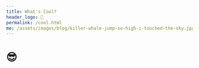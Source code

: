 ```yaml
---
title: What's Cool?
header_logo: 🧊
permalink: /cool.html
me: /assets/images/blog/killer-whale-jump-so-high-i-touched-the-sky.jpg
---
```



# 😎
